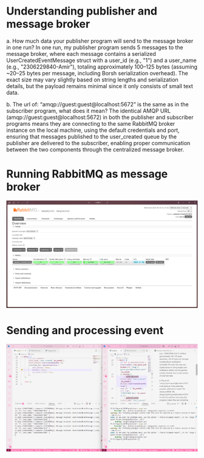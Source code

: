 # Understanding publisher and message broker
a. How much data your publisher program will send to the message broker in one run?
In one run, my publisher program sends 5 messages to the message broker, where each message contains a serialized UserCreatedEventMessage struct with a user_id (e.g., "1") and a user_name (e.g., "2306229840-Amir"), totaling approximately 100–125 bytes (assuming ~20–25 bytes per message, including Borsh serialization overhead). The exact size may vary slightly based on string lengths and serialization details, but the payload remains minimal since it only consists of small text data.

b. The url of: “amqp://guest:guest@localhost:5672” is the same as in the subscriber program, what does it mean?
The identical AMQP URL (amqp://guest:guest@localhost:5672) in both the publisher and subscriber programs means they are connecting to the same RabbitMQ broker instance on the local machine, using the default credentials and port, ensuring that messages published to the user_created queue by the publisher are delivered to the subscriber, enabling proper communication between the two components through the centralized message broker.

# Running RabbitMQ as message broker
![Running RabbitMQ as message broker](static/images/rabbitmq.png)

# Sending and processing event
![Sending and processing event](static/images/connection.png)